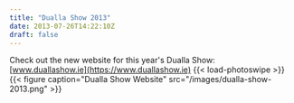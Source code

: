 ```yaml
---
title: "Dualla Show 2013"
date: 2013-07-26T14:22:10Z
draft: false
---
```


Check out the new website for this year's Dualla Show: [www.duallashow.ie](https://www.duallashow.ie)
{{< load-photoswipe >}}
{{< figure caption="Dualla Show Website" src="/images/dualla-show-2013.png" >}}

